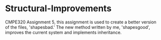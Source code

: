 # Structural-Improvements
CMPE320 Assignment 5, this assignment is used to create a better version of the files, 'shapesbad.' The new method written by me, 'shapesgood', improves the current system and implements inheritance.
